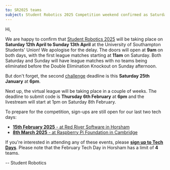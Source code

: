 ```yaml
---
to: SR2025 teams
subject: Student Robotics 2025 Competition weekend confirmed as Saturday 12th to Sunday 13th April
---
```


Hi,

We are happy to confirm that [Student Robotics 2025](https://studentrobotics.org/events/sr2025/competition/) will be taking place on **Saturday 12th April to Sunday 13th April** at the University of Southampton Students' Union! We apologise for the delay. The doors will open at **9am** on both days, with the first league matches starting at **11am** on Saturday. Both Saturday and Sunday will have league matches with no teams being eliminated before the Double Elimination Knockout on Sunday afternoon.

But don't forget, the second [challenge](https://studentrobotics.org/docs/resources/2025/challenges.html) deadline is this **Saturday 25th January** at **6pm**.

Next up, the virtual league will be taking place in a couple of weeks. The deadline to submit code is **Thursday 6th February** at **6pm** and the livestream will start at 1pm on Saturday 8th February.

To prepare for the competition, sign-ups are still open for our last two tech days:
* [**15th February 2025** - at Red River Software in Horsham](https://studentrobotics.org/events/sr2025/horsham-tech-day-february)
* [**8th March 2025** - at Raspberry Pi Foundation in Cambridge](https://studentrobotics.org/events/sr2025/cambridge-tech-day-march)

If you're interested in attending any of these events, please **[sign up to Tech Days](https://forms.gle/SpZnqpUAaRbxwy2C9)**. Please note that the February Tech Day in Horsham has a limit of **4** teams.

-- Student Robotics
